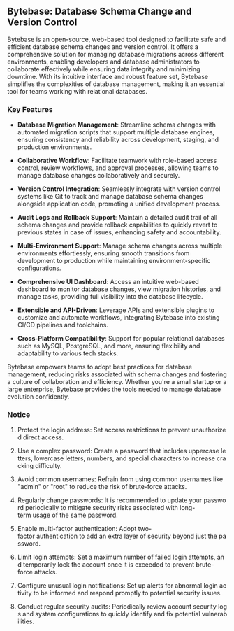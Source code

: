 ## Bytebase: Database Schema Change and Version Control

Bytebase is an open-source, web-based tool designed to facilitate safe and efficient database schema changes and version control. It offers a comprehensive solution for managing database migrations across different environments, enabling developers and database administrators to collaborate effectively while ensuring data integrity and minimizing downtime. With its intuitive interface and robust feature set, Bytebase simplifies the complexities of database management, making it an essential tool for teams working with relational databases.

### Key Features

- **Database Migration Management**: Streamline schema changes with automated migration scripts that support multiple database engines, ensuring consistency and reliability across development, staging, and production environments.

- **Collaborative Workflow**: Facilitate teamwork with role-based access control, review workflows, and approval processes, allowing teams to manage database changes collaboratively and securely.

- **Version Control Integration**: Seamlessly integrate with version control systems like Git to track and manage database schema changes alongside application code, promoting a unified development process.

- **Audit Logs and Rollback Support**: Maintain a detailed audit trail of all schema changes and provide rollback capabilities to quickly revert to previous states in case of issues, enhancing safety and accountability.

- **Multi-Environment Support**: Manage schema changes across multiple environments effortlessly, ensuring smooth transitions from development to production while maintaining environment-specific configurations.

- **Comprehensive UI Dashboard**: Access an intuitive web-based dashboard to monitor database changes, view migration histories, and manage tasks, providing full visibility into the database lifecycle.

- **Extensible and API-Driven**: Leverage APIs and extensible plugins to customize and automate workflows, integrating Bytebase into existing CI/CD pipelines and toolchains.

- **Cross-Platform Compatibility**: Support for popular relational databases such as MySQL, PostgreSQL, and more, ensuring flexibility and adaptability to various tech stacks.

Bytebase empowers teams to adopt best practices for database management, reducing risks associated with schema changes and fostering a culture of collaboration and efficiency. Whether you're a small startup or a large enterprise, Bytebase provides the tools needed to manage database evolution confidently.

### Notice

1.  Protect the login address: Set access restrictions to prevent unauthorized direct access.
    
2.  Use a complex password: Create a password that includes uppercase letters, lowercase letters, numbers, and special characters to increase cracking difficulty.
    
3.  Avoid common usernames: Refrain from using common usernames like "admin" or "root" to reduce the risk of brute-force attacks.
    
4.  Regularly change passwords: It is recommended to update your password periodically to mitigate security risks associated with long-term usage of the same password.
    
5.  Enable multi-factor authentication: Adopt two-factor authentication to add an extra layer of security beyond just the password.
    
6.  Limit login attempts: Set a maximum number of failed login attempts, and temporarily lock the account once it is exceeded to prevent brute-force attacks.
    
7.  Configure unusual login notifications: Set up alerts for abnormal login activity to be informed and respond promptly to potential security issues.
    
8.  Conduct regular security audits: Periodically review account security logs and system configurations to quickly identify and fix potential vulnerabilities.
        